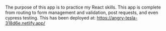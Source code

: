 The purpose of this app is to practice my React skills. This app is complete from routing to form management and validation, post requests, and even cypress testing.
This has been deployed at: https://angry-tesla-318d6e.netlify.app/
